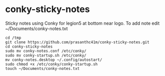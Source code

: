 # conky-sticky-notes
Sticky notes using Conky for legion5 at bottom near logo. To add note edit ~/Documents/conky-notes.txt

```
cd /tmp
git clone https://github.com/prasanthc41m/conky-sticky-notes.git
cd conky-sticky-notes
sudo mv conky-notes.conf /etc/conky/
sudo mv conky-startup.sh /etc/conky/
mv conky-notes.desktop ~/.config/autostart/
sudo chmod +x /etc/conky/conky-startup.sh
touch ~/Documents/conky-notes.txt
```
